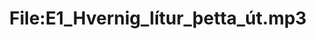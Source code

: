---
title: File:E1_Hvernig_lítur_þetta_út.mp3
recording of: Hvernig lítur þetta út?
reading speed: slow
speaker: E
license: CC0
---